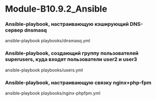 # Module-B10.9.2_Ansible

### Ansible-playbook, настраивающую кэширующий DNS-сервер dnsmasq
ansible-playbook playbooks/dnsmasq.yml

### Ansible-playbook, создающий группу пользователей superusers, куда входят пользователи user2 и user3
ansible-playbook playbooks/users.yml

### Ansible-playbook, настраивающую связку nginx+php-fpm
ansible-playbook playbooks/nginx-phpfpm.yml
